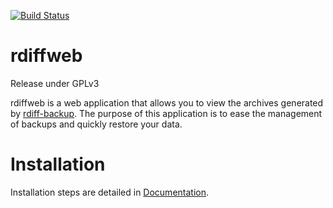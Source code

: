 [![Build Status](https://travis-ci.org/ikus060/rdiffweb.svg?branch=master)](https://travis-ci.org/ikus060/rdiffweb)

rdiffweb
========
Release under GPLv3

rdiffweb is a web application that allows you to view the archives generated
by [rdiff-backup](http://www.nongnu.org/rdiff-backup/). The purpose of this
application is to ease the management of backups and quickly restore your data.

# Installation

Installation steps are detailed in [Documentation](http://www.patrikdufresne.com/en/rdiffweb/doc/#installation).
